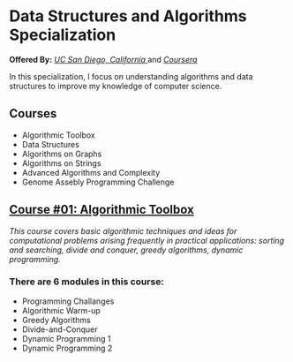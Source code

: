 ﻿# Data Structures and Algorithms Specialization

 **Offered By:** [*UC San Diego, California* ](https://ucsd.edu/)  and [*Coursera*](https://www.coursera.org/)

  
In this specialization, I focus on understanding algorithms and data structures to improve my knowledge of computer science. 


## Courses

 - Algorithmic Toolbox
 - Data Structures
 - Algorithms on Graphs 
 - Algorithms on Strings 
 - Advanced Algorithms and Complexity 
 - Genome Assebly Programming Challenge


## [Course #01: Algorithmic Toolbox](Algorithmic%20Toolbox)

*This course covers basic algorithmic techniques and ideas for computational problems arising frequently in practical applications: sorting and searching, divide and conquer, greedy algorithms, dynamic programming.*

### There are 6 modules in this course: 

 - Programming Challanges
 - Algorithmic Warm-up
 - Greedy Algorithms
 - Divide-and-Conquer
 - Dynamic Programming 1
 - Dynamic Programming 2


